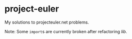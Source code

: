 # project-euler
My solutions to projecteuler.net problems.

Note: Some `import`s are currently broken after refactoring *lib*.